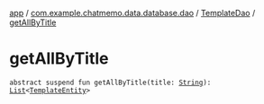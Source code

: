 [app](../../index.md) / [com.example.chatmemo.data.database.dao](../index.md) / [TemplateDao](index.md) / [getAllByTitle](./get-all-by-title.md)

# getAllByTitle

`abstract suspend fun getAllByTitle(title: `[`String`](https://kotlinlang.org/api/latest/jvm/stdlib/kotlin/-string/index.html)`): `[`List`](https://kotlinlang.org/api/latest/jvm/stdlib/kotlin.collections/-list/index.html)`<`[`TemplateEntity`](../../com.example.chatmemo.data.database.entity/-template-entity/index.md)`>`